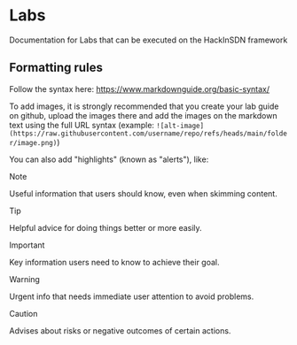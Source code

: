 # Labs

Documentation for Labs that can be executed on the HackInSDN framework

## Formatting rules

Follow the syntax here: https://www.markdownguide.org/basic-syntax/

To add images, it is strongly recommended that you create your lab guide on github, upload the images there and add the images on the markdown text using the full URL syntax (example: `![alt-image](https://raw.githubusercontent.com/username/repo/refs/heads/main/folder/image.png)`)

You can also add "highlights" (known as "alerts"), like:

> [!NOTE]
> Useful information that users should know, even when skimming content.

> [!TIP]
> Helpful advice for doing things better or more easily.

> [!IMPORTANT]
> Key information users need to know to achieve their goal.

> [!WARNING]
> Urgent info that needs immediate user attention to avoid problems.

> [!CAUTION]
> Advises about risks or negative outcomes of certain actions.
